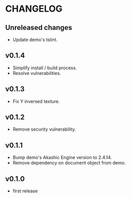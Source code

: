# CHANGELOG

## Unreleased changes

- Update demo's tslint.

## v0.1.4

- Simplify install / build process.
- Resolve vulnerabilities.

## v0.1.3

- Fix Y inversed texture.

## v0.1.2

- Remove security vulnerability.

## v0.1.1

- Bump demo's Akashic Engine version to 2.4.14.
- Remove dependency on document object from demo.

## v0.1.0

- first release
